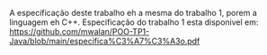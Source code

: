 A especificação deste trabalho eh a mesma do trabalho 1, porem a linguagem eh C++.
Especificação do trabalho 1 esta disponivel em: https://github.com/mwalan/POO-TP1-Java/blob/main/especifica%C3%A7%C3%A3o.pdf
